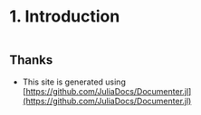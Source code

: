 # 1. Introduction 

```@contents
```


## Thanks

- This site is generated using [https://github.com/JuliaDocs/Documenter.jl](https://github.com/JuliaDocs/Documenter.jl)